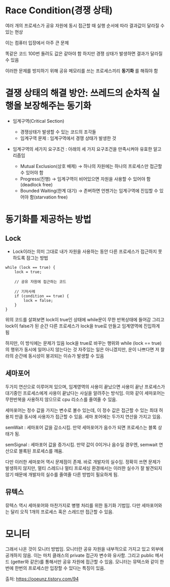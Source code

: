 # Race Condition(경쟁 상태)
여러 개의 프로세스가 공유 자원에 동시 접근할 때 실행 순서에 따라 결과값이 달라질 수 있는 현상

이는 컴퓨터 입장에서 아주 큰 문제

똑같은 코드 100번 돌려도 값은 같아야 함
하지만 경쟁 상태가 발생하면 결과가 달라질 수 있음 

이러한 문제를 방지하기 위해 공유 메모리를 쓰는 프로세스끼리 **동기화** 를 해줘야 함


# 결쟁 상태의 해결 방안:  쓰레드의 순차적 실행을 보장해주는 동기화 

- 임계구역(Critical Section)
  - 경쟁상태가 발생할 수 있는 코드의 조각들
  - 임계구역 문제 : 임계구역에서 경쟁 상태가 발생한 것
  

- 임계구역의 세가지 요구조건 : 아래의 세 가지 요구조건을 만족시켜야 유효한 알고리즘임
  - Mutual Exclusion(상호 배제) -> 하나의 자원에는 하나의 프로세스만 접근할 수 있어야 함
  - Progress(진행) -> 임계구역이 비어있으면 자원을 사용할 수 있어야 함(deadlock free)
  - Bounded Waiting(한계 대기) -> 존버하면 언젠가는 임계구역에 진입할 수 있어야 함(starvation free)

# 동기화를 제공하는 방법

## Lock
  - Lock이라는 의미 그대로 내가 자원을 사용하는 동안 다른 프로세스가 접근하지 못하도록 잠그는 방법
```
while (lock == true) {
	lock = true;
    
    // 공유 자원에 접근하는 코드
    
    // 기저사례
    if (condition == true) {
    	lock = false;
    }
}
```

위의 코드를 살펴보면 lock이 true인 상태에 while문이 무한 반복상태에 들어감 
그리고 lock이 false가 된 순간 다른 프로세스가 lock을 true로 만들고 임계영역에 진입하게 됨

하지만, 이 방식에는 문제가 있음
lock을 true로 바꾸는 행위와 while (lock == true)의 행위가 동시에 일어나지 않는다는 것
자주있는 일은 아니겠지만, 운이 나쁘다면 저 찰라의 순간에 동시성이 붕괴되는 이슈가 발생할 수 있음


## 세마포어
두가지 연산으로 이루어져 있으며, 임계영역의 사용이 끝났으면 사용이 끝난 프로세스가 대기중인 프로세스에게 사용이 끝났다는 사실을 알려주는 방식임.
이와 같이 세마포어는 무한반복을 사용하지 않으므로 cpu 리소스를 줄여줄 수 있음.

세마포어는 정수 값을 가지는 변수로 볼수 있는데, 
이 정수 값은 접근할 수 있는 최대 허용치 만큼 동시에 사용자가 접근할 수 있음.
세마 포어에는 두가지 연산을 가지고 있음.



semWait : 세마포어 값을 감소시킴. 만약 세마포어가 음수가 되면 프로세스는 블록 상태가 됨.

semSignal : 세마포어 값을 증가시킴. 만약 값이 0이거나 음수일 경우엔, semwait 연산으로 블록된 프로세스를 깨움.

다만 이러한 세마포어 역시 문제점이 존재. 바로 개발자의 실수임. 정확히 쓰면 문제가 발생하지 않지만, 멀티 스레드나 멀티 프로세싱 환경에서는 이러한 실수가 잘 발견되지 않기 때문에 개발자의 실수를 줄여줄 다른 방법이 필요하게 됨.



## 뮤텍스
뮤텍스 역시 세마포어와 마찬가지로 병행 처리를 위한 동기화 기법임. 
다만 세마포어와는 달리 오직 1개의 프로세스 혹은 스레드만 접근할 수 있음.


# 모니터

그래서 나온 것이 모니터 방법임.
모니터란 공유 자원을 내부적으로 가지고 있고 외부에 공개하지 않음.
이는 마치 클래스의 private 접근자 변수와 유사함. 
그리고 public 메서드 (getter와 같은)를 통해서만 공유 자원에 접근할 수 있음. 
모니터는 뮤텍스와 같이 한번에 한번의 프로세스만 입장할 수 있다는 특징이 있음.


출처: https://ooeunz.tistory.com/94



